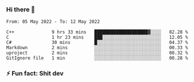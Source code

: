 ### Hi there 👋
<!--START_SECTION:waka-->

```text
From: 05 May 2022 - To: 12 May 2022

C++              9 hrs 33 mins   ████████████████████▓░░░░   82.28 %
C                1 hr 23 mins    ███░░░░░░░░░░░░░░░░░░░░░░   12.05 %
C#               30 mins         █░░░░░░░░░░░░░░░░░░░░░░░░   04.37 %
Markdown         2 mins          ░░░░░░░░░░░░░░░░░░░░░░░░░   00.33 %
uproject         2 mins          ░░░░░░░░░░░░░░░░░░░░░░░░░   00.32 %
GitIgnore file   1 min           ░░░░░░░░░░░░░░░░░░░░░░░░░   00.28 %
```

<!--END_SECTION:waka-->
<!--
**TG4LAaron/TG4LAaron** is a ✨ _special_ ✨ repository because its `README.md` (this file) appears on your GitHub profile.

Here are some ideas to get you started:

- 🔭 I’m currently working on ...
- 🌱 I’m currently learning ...
- 👯 I’m looking to collaborate on ...
- 🤔 I’m looking for help with ...
- 💬 Ask me about ...
- 📫 How to reach me: ...
- 😄 Pronouns: ...
- ⚡ Fun fact: ...
-->
### ⚡ Fun fact: Shit dev
